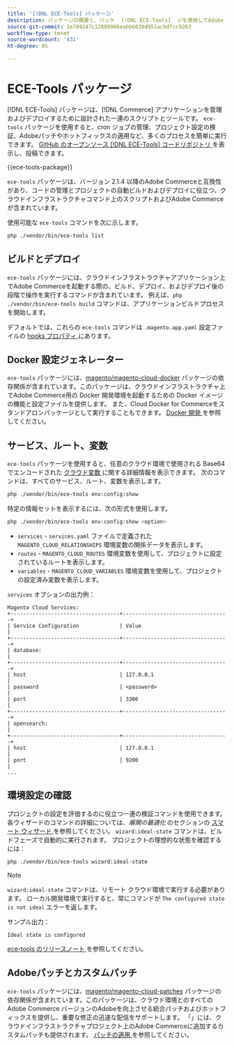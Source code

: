 ```yaml
---
title: '[!DNL ECE-Tools] パッケージ'
description: パッケージの概要と、パッケ  [!DNL ECE-Tools]  ジを使用してAdobe Commerceを管理およびデプロイする方法について説明します。
source-git-commit: 1e789247c12009908eabb6039d951acbdfcc9263
workflow-type: tm+mt
source-wordcount: '431'
ht-degree: 0%

---
```


# ECE-Tools パッケージ

[!DNL ECE-Tools] パッケージは、[!DNL Commerce] アプリケーションを管理およびデプロイするために設計された一連のスクリプトとツールです。 `ece-tools` パッケージを使用すると、cron ジョブの管理、プロジェクト設定の検証、Adobeパッチやホットフィックスの適用など、多くのプロセスを簡単に実行できます。 [GitHub のオープンソース  [!DNL ECE-Tools]  コードリポジトリ ][ece-repo] を表示し、投稿できます。

{{ece-tools-package}}

`ece-tools` パッケージは、バージョン 2.1.4 以降のAdobe Commerceと互換性があり、コードの管理とプロジェクトの自動ビルドおよびデプロイに役立つ、クラウドインフラストラクチャコマンド上のスクリプトおよびAdobe Commerceが含まれています。

使用可能な `ece-tools` コマンドを次に示します。

```bash
php ./vendor/bin/ece-tools list
```

## ビルドとデプロイ

`ece-tools` パッケージには、クラウドインフラストラクチャアプリケーション上でAdobe Commerceを起動する際の、ビルド、デプロイ、およびデプロイ後の段階で操作を実行するコマンドが含まれています。 例えば、`php ./vendor/bin/ece-tools build` コマンドは、アプリケーションビルドプロセスを開始します。

デフォルトでは、これらの `ece-tools` コマンドは `.magento.app.yaml` 設定ファイルの [hooks プロパティ ](../application/hooks-property.md) にあります。

## Docker 設定ジェネレーター

`ece-tools` パッケージには、[magento/magento-cloud-docker] パッケージの依存関係が含まれています。このパッケージは、クラウドインフラストラクチャ上でAdobe Commerce用の Docker 開発環境を起動するための Docker イメージの機能と設定ファイルを提供します。 また、Cloud Docker for Commerceをスタンドアロンパッケージとして実行することもできます。 [Docker 開発 ](../dev-tools/cloud-docker.md) を参照してください。

## サービス、ルート、変数

`ece-tools` パッケージを使用すると、任意のクラウド環境で使用される Base64 でエンコードされた [ クラウド変数 ](../environment/variables-cloud.md) に関する詳細情報を表示できます。 次のコマンドは、すべてのサービス、ルート、変数を表示します。

```bash
php ./vendor/bin/ece-tools env:config:show
```

特定の情報セットを表示するには、次の形式を使用します。

```bash
php ./vendor/bin/ece-tools env:config:show <option>
```

- `services` - `services.yaml` ファイルで定義された `MAGENTO_CLOUD_RELATIONSHIPS` 環境変数の関係データを表示します。
- `routes` - `MAGENTO_CLOUD_ROUTES` 環境変数を使用して、プロジェクトに設定されているルートを表示します。
- `variables` - `MAGENTO_CLOUD_VARIABLES` 環境変数を使用して、プロジェクトの設定済み変数を表示します。

`services` オプションの出力例：

```
Magento Cloud Services:
+-----------------------------------+----------------------------------+
| Service Configuration             | Value                            |
+-----------------------------------+----------------------------------+
| database:                                                            |
+-----------------------------------+----------------------------------+
| host                              | 127.0.0.1                        |
| password                          | <password>                       |
| port                              | 3306                             |
+-----------------------------------+----------------------------------+
| opensearch:                                                          |
+-----------------------------------+----------------------------------+
| host                              | 127.0.0.1                        |
| port                              | 9200                             |
...
```

## 環境設定の確認

プロジェクトの設定を評価するのに役立つ一連の検証コマンドを使用できます。 各ウィザードのコマンドの詳細については、_展開の最適化_ のセクションの [ スマート ウィザード ](../deploy/smart-wizards.md) を参照してください。 `wizard:ideal-state` コマンドは、ビルドフェーズで自動的に実行されます。 プロジェクトの理想的な状態を確認するには：

```bash
php ./vendor/bin/ece-tools wizard:ideal-state
```

>[!NOTE]
>
>`wizard:ideal-state` コマンドは、リモート クラウド環境で実行する必要があります。 ローカル開発環境で実行すると、常にコマンドが `The configured state is not ideal` エラーを返します。

サンプル出力：

```
Ideal state is configured
```

[ece-tools のリリースノート ](../release-notes/cloud-tools-suite.md) を参照してください。

## Adobeパッチとカスタムパッチ

`ece-tools` パッケージには、[magento/magento-cloud-patches] パッケージの依存関係が含まれています。このパッケージは、クラウド環境とのすべてのAdobe Commerce バージョンのAdobeを向上させる統合パッチおよびホットフィックスを提供し、重要な修正の迅速な配信をサポートします。 「」には、クラウドインフラストラクチャプロジェクト上のAdobe Commerceに追加するカスタムパッチも提供されます。 [ パッチの適用 ](../development/apply-patches.md) を参照してください。

<!-- link definitions -->

[ece-repo]: https://github.com/magento/ece-tools
[magento/magento-cloud-docker]: https://github.com/magento/magento-cloud-docker
[magento/magento-cloud-patches]: https://github.com/magento/magento-cloud-patches
